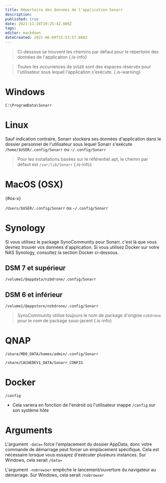 ```yaml
---
title: Répertoire des données de l'application Sonarr
description: 
published: true
date: 2021-11-24T19:25:42.806Z
tags: 
editor: markdown
dateCreated: 2021-06-09T15:53:57.860Z
---
```


> Ci-dessous se trouvent les chemins par défaut pour le répertoire des données de l'application {.is-info}

> Toutes les occurrences de `$USER` sont des espaces réservés pour l'utilisateur sous lequel l'application s'exécute. {.is-warning}

# Windows

`C:\ProgramData\Sonarr`

# Linux

Sauf indication contraire, Sonarr stockera ses données d'application dans le dossier personnel de l'utilisateur sous lequel Sonarr s'exécute `/home/$USER/.config/Sonarr` ou `~/.config/Sonarr`

> Pour les installations basées sur le référentiel apt, le chemin par défaut est `/var/lib/Sonarr`
{.is-info}

# MacOS (OSX)

{#os-x}

`/Users/$USER/.config/Sonarr` ou `~/.config/Sonarr`

# Synology

Si vous utilisez le package SynoCommunity pour Sonarr, c'est là que vous devriez trouver vos données d'application. Si vous utilisez Docker sur votre NAS Synology, consultez la section Docker ci-dessous.

## DSM 7 et supérieur

`/volume1/@appdata/nzbdrone/.config/Sonarr`

## DSM 6 et inférieur

`/volume1/@appstore/nzbdrone/.config/Sonarr`

> SynoCommunity utilise toujours le nom de package d'origine `nzbdrone` pour le nom de package sous-jacent {.is-info}

# QNAP

`/share/MD0_DATA/homes/admin/.config/Sonarr`

`/share/CACHEDEV1_DATA/Sonarr_CONFIG`

# Docker

`/config`

- Cela variera en fonction de l'endroit où l'utilisateur mappe `/config` sur son système hôte

# Arguments

L'argument `-data=` force l'emplacement du dossier AppData, donc votre commande de démarrage peut forcer un emplacement spécifique. Cela est nécessaire lorsque vous essayez d'exécuter plusieurs instances. Sur Windows, cela serait `/data=`

L'argument `-nobrowser` empêche le lancement/ouverture du navigateur au démarrage. Sur Windows, cela serait `/nobrowser`